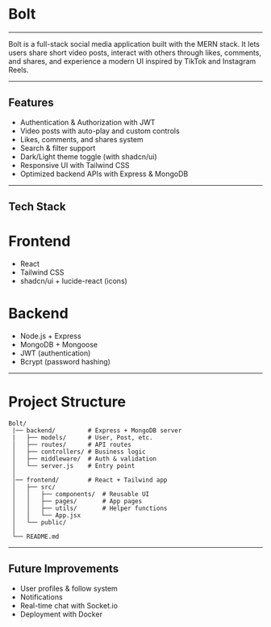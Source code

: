 # Bolt

---

Bolt is a full-stack social media application built with the MERN stack.
It lets users share short video posts, interact with others through likes, comments, and shares, and experience a modern UI inspired by TikTok and Instagram Reels.

---

## Features

- Authentication & Authorization with JWT
- Video posts with auto-play and custom controls
- Likes, comments, and shares system
- Search & filter support
- Dark/Light theme toggle (with shadcn/ui)
- Responsive UI with Tailwind CSS
- Optimized backend APIs with Express & MongoDB

---

## Tech Stack

# Frontend

- React
- Tailwind CSS
- shadcn/ui + lucide-react (icons)

# Backend

- Node.js + Express
- MongoDB + Mongoose
- JWT (authentication)
- Bcrypt (password hashing)

---

# Project Structure

```
Bolt/
 |── backend/         # Express + MongoDB server
 |   ├── models/      # User, Post, etc.
 │   ├── routes/      # API routes
 │   ├── controllers/ # Business logic
 │   ├── middleware/  # Auth & validation
 │   └── server.js    # Entry point
 │
 │── frontend/        # React + Tailwind app
 │   ├── src/
 │   │   ├── components/  # Reusable UI
 │   │   ├── pages/       # App pages
 │   │   ├── utils/       # Helper functions
 │   │   └── App.jsx
 │   └── public/
 │
 └── README.md
```

---

## Future Improvements

- User profiles & follow system
- Notifications
- Real-time chat with Socket.io
- Deployment with Docker
